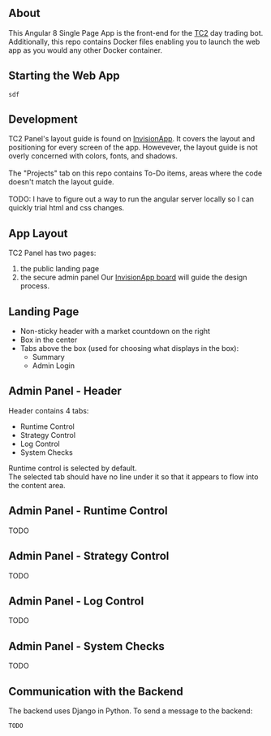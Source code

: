 ## About
This Angular 8 Single Page App is the front-end for the [TC2](https://github.com/maxilie/TC2) day trading bot. 
Additionally, this repo contains Docker files enabling you to launch the web app as you would any other Docker container.


## Starting the Web App
```
sdf
```

## Development
TC2 Panel's layout guide is found on [InvisionApp](https://invis.io/F3TAMVD5S9W).
It covers the layout and positioning for every screen of the app. Howevever, the layout guide is not overly concerned with colors, fonts, and shadows.
<br><br>
The "Projects" tab on this repo contains To-Do items, areas where the code doesn't match the layout guide.
<br><br>
TODO: I have to figure out a way to run the angular server locally so I can quickly trial html and css changes.


## App Layout
TC2 Panel has two pages: 
  1) the public landing page
  2) the secure admin panel
Our [InvisionApp board](https://invis.io/F3TAMVD5S9W) will guide the design process.


## Landing Page
- Non-sticky header with a market countdown on the right
- Box in the center
- Tabs above the box (used for choosing what displays in the box):
  + Summary
  + Admin Login
  

## Admin Panel - Header
Header contains 4 tabs:
  + Runtime Control
  + Strategy Control
  + Log Control
  + System Checks

Runtime control is selected by default.
<br>
The selected tab should have no line under it so that it appears to flow into the content area.


## Admin Panel - Runtime Control
TODO


## Admin Panel - Strategy Control
TODO


## Admin Panel - Log Control
TODO


## Admin Panel - System Checks
TODO


## Communication with the Backend
The backend uses Django in Python. To send a message to the backend:
```
TODO
```


